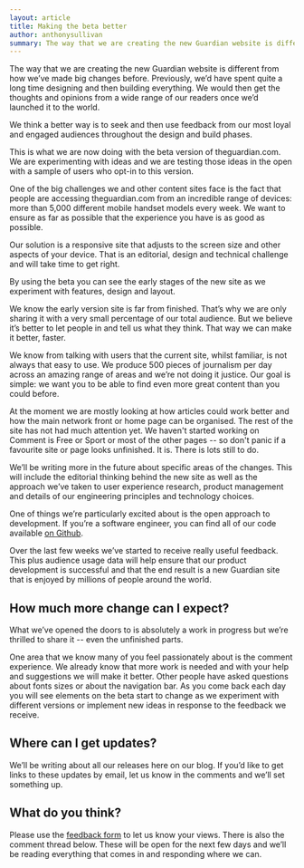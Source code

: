```yaml
---
layout: article
title: Making the beta better
author: anthonysullivan
summary: The way that we are creating the new Guardian website is different from how we’ve made big changes before.
---
```

The way that we are creating the new Guardian website is different from how we’ve made big changes before. Previously, we’d have spent quite a long time designing and then building everything. We would then get the thoughts and opinions from a wide range of our readers once we’d launched it to the world.

We think a better way is to seek and then use feedback from our most loyal and engaged audiences throughout the design and build phases.

This is what we are now doing with the beta version of theguardian.com. We are experimenting with ideas and we are testing those ideas in the open with a sample of users who opt-in to this version.

One of the big challenges we and other content sites face is the fact that people are accessing theguardian.com from an incredible range of devices: more than 5,000 different mobile handset models every week. We want to ensure as far as possible that the experience you have is as good as possible.

Our solution is a responsive site that adjusts to the screen size and other aspects of your device. That is an editorial, design and technical challenge and will take time to get right.

By using the beta you can see the early stages of the new site as we experiment with features, design and layout.

We know the early version site is far from finished. That’s why we are only sharing it with a very small percentage of our total audience. But we believe it’s better to let people in and tell us what they think. That way we can make it better, faster.

We know from talking with users that the current site, whilst familiar, is not always that easy to use. We produce 500 pieces of journalism per day across an amazing range of areas and we’re not doing it justice. Our goal is simple: we want you to be able to find even more great content than you could before.

At the moment we are mostly looking at how articles could work better and how the main network front or home page can be organised. The rest of the site has not had much attention yet. We haven't started working on Comment is Free or Sport or most of the other pages -- so don't panic if a favourite site or page looks unfinished. It is. There is lots still to do.

We’ll be writing more in the future about specific areas of the changes. This will include the editorial thinking behind the new site as well as the approach we’ve taken to user experience research, product management and details of our engineering principles and technology choices.

One of things we’re particularly excited about is the open approach to development. If you’re a software engineer, you can find all of our code available [on Github](https://github.com/guardian/frontend).

Over the last few weeks we’ve started to receive really useful feedback. This plus audience usage data will help ensure that our product development is successful and that the end result is a new Guardian site that is enjoyed by millions of people around the world.

## How much more change can I expect?

What we’ve opened the doors to is absolutely a work in progress but we’re thrilled to share it -- even the unfinished parts. 

One area that we know many of you feel passionately about is the comment experience. We already know that more work is needed and with your help and suggestions we will make it better. Other people have asked questions about fonts sizes or about the navigation bar. As you come back each day you will see elements on the beta start to change as we experiment with different versions or implement new ideas in response to the feedback we receive.

## Where can I get updates?

We’ll be writing about all our releases here on our blog. If you’d like to get links to these updates by email, let us know in the comments and we’ll set something up.

## What do you think?

Please use the [feedback form](https://s.userzoom.com/m/MSBDMTBTMTE5) to let us know your views. There is also the comment thread below. These will be open for the next few days and we’ll be reading everything that comes in and responding where we can. 